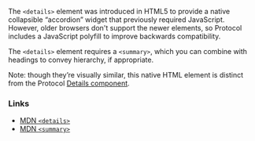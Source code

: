 The `<details>` element was introduced in HTML5 to provide a native collapsible “accordion”
widget that previously required JavaScript. However, older browsers don't support the newer
elements, so Protocol includes a JavaScript polyfill to improve backwards compatibility.

The `<details>` element requires a `<summary>`, which you can combine with headings to
convey hierarchy, if appropriate.

Note: though they’re visually similar, this native HTML element is distinct from the Protocol
[Details component](details-component).

### Links

  - [MDN `<details>`](https://developer.mozilla.org/docs/Web/HTML/Element/details)
  - [MDN `<summary>`](https://developer.mozilla.org/docs/Web/HTML/Element/summary)
